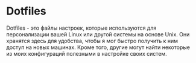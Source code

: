 # Dotfiles

Dotfiles - это файлы настроек, которые используются для персонализации вашей Linux или другой системы на основе Unix. Они хранятся здесь для удобства, чтобы я мог быстро получить к ним доступ на новых машинах. Кроме того, другие могут найти некоторые из моих конфигураций полезными в настройке своих систем.

